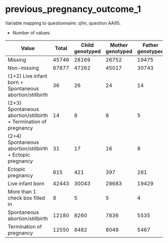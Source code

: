 # previous_pregnancy_outcome_1
Variable mapping to questionnaire: q1m, question AA95.
- Number of values:

| Value | Total | Child genotyped | Mother genotyped | Father genotyped |
| ----- | ----- | --------------- | ---------------- | ---------------- |
| Missing | 45746 | 28169 | 26752 | 19475 |
| Non-missing | 67877 | 47262 | 45017 | 30743 |
| (1+2) Live infant born + Spontaneous abortion/stillbirth | 36 | 26 | 24 |14 |
| (2+3) Spontaneous abortion/stillbirth + Termination of pregnancy | 14 | 8 | 8 |5 |
| (2+4) Spontaneous abortion/stillbirth + Ectopic pregnancy | 31 | 17 | 16 |8 |
| Ectopic pregnancy | 615 | 421 | 397 |281 |
| Live infant born | 42443 | 30043 | 28683 |19429 |
| More than 1 check box filled in | 8 | 5 | 5 |4 |
| Spontaneous abortion/stillbirth | 12180 | 8260 | 7836 |5535 |
| Termination of pregnancy | 12550 | 8482 | 8048 |5467 |



